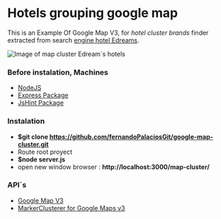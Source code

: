 # Hotels grouping google map 
This is an Example Of Google Map V3, for *hotel cluster brands* 
finder extracted from search [engine hotel Edreams][6].

![Image of map cluster Edream´s hotels](http://cruzalosdedos.es/media/map-cluster-edream-hotels.png)

### Before instalation, Machines
- [NodeJS][1]
- [Express Package][2]
- [JsHint Package][3]

### Instalation
- **$git clone https://github.com/fernandoPalaciosGit/google-map-cluster.git**
- Route root proyect
- **$node server.js**
- open new window browser : **http://localhost:3000/map-cluster/**

### API´s
- [Google Map V3][4]
- [MarkerClusterer for Google Maps v3][5]

[1]: https://nodejs.org/download/
[2]: http://expressjs.com/es/starter/installing.html
[3]: http://jshint.com/install/
[4]: https://developers.google.com/maps/documentation/javascript/?hl=es
[5]: https://googlemaps.github.io/js-marker-clusterer/docs/reference.html
[6]: http://www.edreams.com/ 